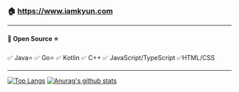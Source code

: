 ### 🏠 https://www.iamkyun.com   
***
#### 🧡 Open Source ⭐
✅ Java⭐ ✅ Go⭐ ✅ Kotlin ✅ C++ ✅ JavaScript/TypeScript ✅HTML/CSS
***

[![Top Langs](https://github-readme-stats.kyun.vercel.app/api/top-langs/?username=iamkyun&layout=compact)](https://github.com/anuraghazra/github-readme-stats)
[![Anurag's github stats](https://github-readme-stats.kyun.vercel.app/api?username=iamkyun&count_private=true&show_icons=true&hide=stars)](https://github.com/anuraghazra/github-readme-stats)
